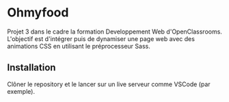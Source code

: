 # Ohmyfood

Projet 3 dans le cadre la formation Developpement Web d'OpenClassrooms. 
L'objectif est d'intégrer puis de dynamiser une page web avec des animations CSS en utilisant le préprocesseur Sass.

## Installation

Clôner le repository et le lancer sur un live serveur comme VSCode (par exemple).
